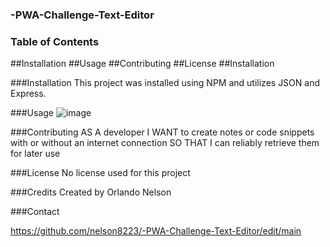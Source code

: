 ### -PWA-Challenge-Text-Editor

### Table of Contents
##Installation
##Usage
##Contributing
##License
##Installation

###Installation
This project was installed using NPM and utilizes JSON and Express.

###Usage
![image](https://user-images.githubusercontent.com/113787078/230260563-32109208-a911-4ede-b3d8-6f153f04e01a.png)


###Contributing
AS A developer
I WANT to create notes or code snippets with or without an internet connection
SO THAT I can reliably retrieve them for later use

###License
No license used for this project 

###Credits
Created by Orlando Nelson 

###Contact

https://github.com/nelson8223/-PWA-Challenge-Text-Editor/edit/main
